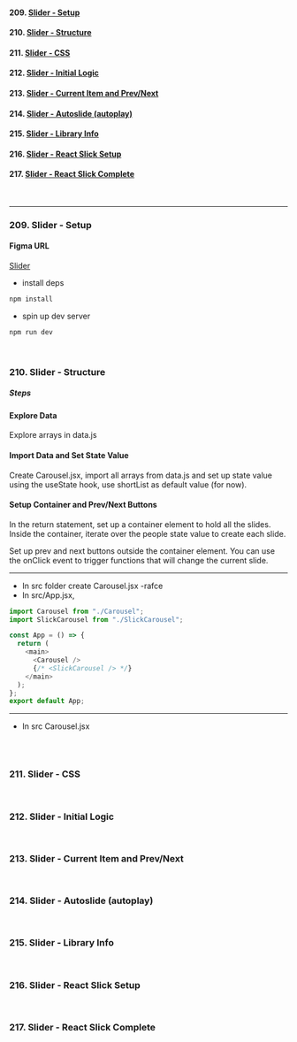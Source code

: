 #### 209. [Slider - Setup](#209)

#### 210. [Slider - Structure](#210)

#### 211. [Slider - CSS](#211)

#### 212. [Slider - Initial Logic](#212)

#### 213. [Slider - Current Item and Prev/Next](#213)

#### 214. [Slider - Autoslide (autoplay)](#214)

#### 215. [Slider - Library Info](#215)

#### 216. [Slider - React Slick Setup](#216)

#### 217. [Slider - React Slick Complete](#217)

<br>

---

### 209. Slider - Setup<a id="209"></a>

#### Figma URL

[Slider](https://www.figma.com/file/QfMzzThSYmgabSvn4t8Yfe/Slider?node-id=0%3A1&t=IpsYjMUn3Xj3Hs3N-1)

- install deps

```sh
npm install
```

- spin up dev server

```sh
npm run dev
```

<br>

### 210. Slider - Structure<a id="210"></a>

##### Steps

#### Explore Data

Explore arrays in data.js

#### Import Data and Set State Value

Create Carousel.jsx, import all arrays from data.js and set up state value using the useState hook, use shortList as default value (for now).

#### Setup Container and Prev/Next Buttons

In the return statement, set up a container element to hold all the slides. Inside the container, iterate over the people state value to create each slide.

Set up prev and next buttons outside the container element. You can use the onClick event to trigger functions that will change the current slide.

---

- In src folder create Carousel.jsx -rafce
- In src/App.jsx,

```js
import Carousel from "./Carousel";
import SlickCarousel from "./SlickCarousel";

const App = () => {
  return (
    <main>
      <Carousel />
      {/* <SlickCarousel /> */}
    </main>
  );
};
export default App;
```

---

- In src Carousel.jsx

```js

```

<br>

### 211. Slider - CSS<a id="211"></a>

<br>

### 212. Slider - Initial Logic<a id="212"></a>

<br>

### 213. Slider - Current Item and Prev/Next<a id="213"></a>

<br>

### 214. Slider - Autoslide (autoplay)<a id="214"></a>

<br>

### 215. Slider - Library Info<a id="215"></a>

<br>

### 216. Slider - React Slick Setup<a id="216"></a>

<br>

### 217. Slider - React Slick Complete<a id="217"></a>

<br>
